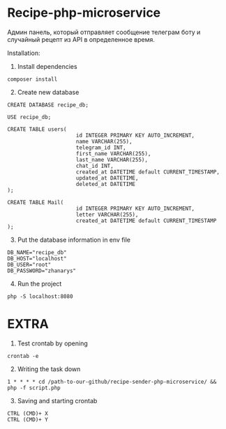 # Recipe-php-microservice
Админ панель, который отправляет сообщение телеграм боту и случайный рецепт из API в определенное время.

Installation:

1. Install dependencies
```
composer install
```
2. Create new database

```
CREATE DATABASE recipe_db;

USE recipe_db;

CREATE TABLE users(
                      id INTEGER PRIMARY KEY AUTO_INCREMENT,
                      name VARCHAR(255),
                      telegram_id INT,
                      first_name VARCHAR(255),
                      last_name VARCHAR(255),
                      chat_id INT,
                      created_at DATETIME default CURRENT_TIMESTAMP,
                      updated_at DATETIME,
                      deleted_at DATETIME
);

CREATE TABLE Mail(
                      id INTEGER PRIMARY KEY AUTO_INCREMENT,
                      letter VARCHAR(255),
                      created_at DATETIME default CURRENT_TIMESTAMP
);
```

3. Put the database information in env file

```
DB_NAME="recipe_db"
DB_HOST="localhost"
DB_USER="root"
DB_PASSWORD="zhanarys"
```
4. Run the project

```
php -S localhost:8080 
```


# EXTRA

1. Test crontab by opening

```
crontab -e
```

2. Writing the task down
```
1 * * * * cd /path-to-our-github/recipe-sender-php-microservice/ && php -f script.php

```
3. Saving and starting crontab

```
CTRL (CMD)+ X
CTRL (CMD)+ Y
```
